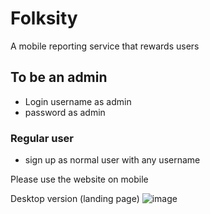 # Folksity

A mobile reporting service that rewards users

## To be an admin

- Login username as admin
- password as admin

### Regular user

- sign up as normal user with any username

Please use the website on mobile

Desktop version (landing page)
![image](https://github.com/DoneWithWork/make-it-challenge/assets/72771758/3c0cacce-06db-4f9d-b638-f3670398b41a)

